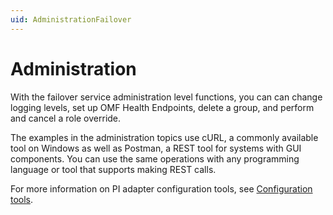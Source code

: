 ```yaml
---
uid: AdministrationFailover
---
```


# Administration

With the failover service administration level functions, you can can change logging levels, set up OMF Health Endpoints, delete a group, and perform and cancel a role override. 

The examples in the administration topics use cURL, a commonly available tool on Windows as well as Postman, a REST tool for systems with GUI components. You can use the same operations with any programming language or tool that supports making REST calls.

For more information on PI adapter configuration tools, see [Configuration tools](xref:ConfigurationTools).
